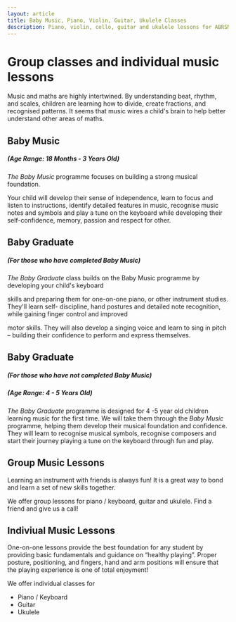 ```yaml
---
layout: article
title: Baby Music, Piano, Violin, Guitar, Ukulele Classes
description: Piano, violin, cello, guitar and ukulele lessons for ABRSM and Trinity. Young children and baby music. 
---
```

# Group classes and individual music lessons

<div class="row align-items-start">
  <div class="col-lg-11 normal-text para">
  <p>Music and maths are highly intertwined. By understanding beat, rhythm, and scales, children are
learning how to divide, create fractions, and recognised patterns. It seems that music wires a child's
brain to help better understand other areas of maths.</p>
  </div>
</div>

<div class="row align-items-start">
  <div class="col-lg-11 normal-text para">
  <h2>Baby Music</h2>
  <h5><em>(Age Range: 18 Months - 3 Years Old)</em></h5>
  <p><em>The Baby Music</em> programme focuses on building a strong musical foundation.</p>
  <p>Your child will develop their sense of independence, learn to focus and listen to instructions, identify
detailed features in music, recognise music notes and symbols and play a tune on the keyboard
while developing their self-confidence, memory, passion and respect for other.</p>
  </div>
</div>

<div class="row align-items-start">
  <div class="col-lg-11 normal-text para">
  <h2>Baby Graduate</h2>
  <h5><em>(For those who have completed Baby Music)</em></h5>
  <p><em>The Baby Graduate</em> class builds on the Baby Music programme by developing your child's keyboard

skills and preparing them for one-on-one piano, or other instrument studies. They'll learn self-
discipline, hand postures and detailed note recognition, while gaining finger control and improved

motor skills. They will also develop a singing voice and learn to sing in pitch – building their
confidence to perform and express themselves.</p>
  </div>
</div>

<div class="row align-items-start">
  <div class="col-lg-11 normal-text para">
  <h2>Baby Graduate</h2>
  <h5><em>(For those who have not completed Baby Music)</em></h5>
  <h5><em>(Age Range: 4 - 5 Years Old)</em></h5>
  <p><em>The Baby Graduate</em> programme is designed for 4 -5 year old children learning music for the first
time. We will take them through the <em>Baby Music</em> programme, helping them develop their musical
foundation and confidence. They will learn to recognise musical symbols, recognise composers and
start their journey playing a tune on the keyboard through fun and play.</p>
  </div>
</div>

<div class="row align-items-start">
  <div class="col-lg-11 normal-text para">
  <h2>Group Music Lessons</h2>
  <p>Learning an instrument with friends is always fun! It is a great way to bond and learn a set of new
skills together.</p>
  <p>We offer group lessons for piano / keyboard, guitar and ukulele. Find a friend and give us a call!</p>
  </div>
</div>

<div class="row align-items-start">
  <div class="col-lg-11 normal-text para">
  <h2>Indiviual Music Lessons</h2>
  <p>One-on-one lessons provide the best foundation for any student by providing basic fundamentals
and guidance on “healthy playing”. Proper posture, positioning, and fingers, hand and arm positions
will ensure that the playing experience is one of total enjoyment!</p>
  <p>We offer individual classes for</p>
  <ul>
    <li>Piano / Keyboard</li>
    <li>Guitar</li>
    <li>Ukulele</li>
  </ul>
  </div>
</div>
